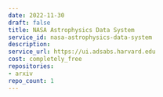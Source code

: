 ```yaml
---
date: 2022-11-30
draft: false
title: NASA Astrophysics Data System
service_id: nasa-astrophysics-data-system
description:
service_url: https://ui.adsabs.harvard.edu
cost: completely_free
repositories:
- arxiv
repo_count: 1
---
```



